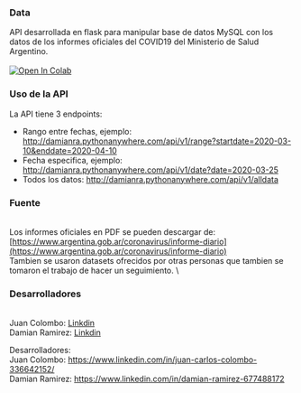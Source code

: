 ### Data



API desarrollada en flask para manipular base de datos MySQL con los
datos de los informes oficiales del COVID19 del Ministerio de Salud
Argentino. \
 \
 [![Open In
Colab](https://colab.research.google.com/assets/colab-badge.svg)](https://colab.research.google.com/drive/1K1ilzDK5F60_KeJ2aifrFOvBw9337T8Q)

### Uso de la API


 La API tiene 3 endpoints: 
 
 

-   Rango entre fechas, ejemplo:
    http://damianra.pythonanywhere.com/api/v1/range?startdate=2020-03-10&enddate=2020-04-10
-   Fecha especifica, ejemplo:
    http://damianra.pythonanywhere.com/api/v1/date?date=2020-03-25
-   Todos los datos: http://damianra.pythonanywhere.com/api/v1/alldata




### Fuente

\
 Los informes oficiales en PDF se pueden descargar de:
[https://www.argentina.gob.ar/coronavirus/informe-diario](https://www.argentina.gob.ar/coronavirus/informe-diario)
\
 Tambien se usaron datasets ofrecidos por otras personas que tambien se
tomaron el trabajo de hacer un seguimiento. \


### Desarrolladores

\
 Juan Colombo:
[Linkdin](https://www.linkedin.com/in/juan-carlos-colombo-336642152/) \
 Damian Ramirez:
[Linkdin](https://www.linkedin.com/in/damian-ramirez-677488172)

Desarrolladores:<br>
Juan Colombo: https://www.linkedin.com/in/juan-carlos-colombo-336642152/<br>
Damian Ramirez: https://www.linkedin.com/in/damian-ramirez-677488172<br>

